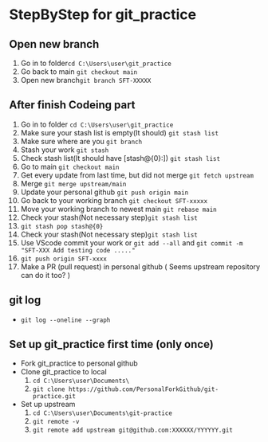 # StepByStep for git_practice

## Open new branch
1. Go in to folder`cd C:\Users\user\git_practice`
1. Go back to main `git checkout main`
1. Open new branch`git branch SFT-XXXXX`

## After finish Codeing part
1. Go in to folder `cd C:\Users\user\git_practice`
1. Make sure your stash list is empty(It should) `git stash list`
1. Make sure where are you `git branch`
1. Stash your work `git stash`
1. Check stash list(It should have [stash@{0}:]) `git stash list`
1. Go to main `git checkout main`
1. Get every update from last time, but did not merge `git fetch upstream`
1. Merge `git merge upstream/main` 
1. Update your personal github `git push origin main`
1. Go back to your working branch `git checkout SFT-xxxxx`
1. Move your working branch to newest main `git rebase main`
1. Check your stash(Not necessary step)`git stash list`
1. `git stash pop stash@{0}`
1. Check your stash(Not necessary step)`git stash list`
1. Use VScode commit your work or `git add --all` and `git commit -m "SFT-XXX Add testing code ....."`
1. `git push origin SFT-xxxx`
1. Make a PR (pull request) in personal github ( Seems upstream repository can do it too? )

## git log

- `git log --oneline --graph`


## Set up git_practice first time (only once)

- Fork git_practice to personal github
- Clone git_practice to local
    1. `cd C:\Users\user\Documents\`
    1. `git clone https://github.com/PersonalForkGithub/git-practice.git`
- Set up upstream
    1. `cd C:\Users\user\Documents\git-practice`
    1. `git remote -v`
    1. `git remote add upstream git@github.com:XXXXXX/YYYYYY.git`

